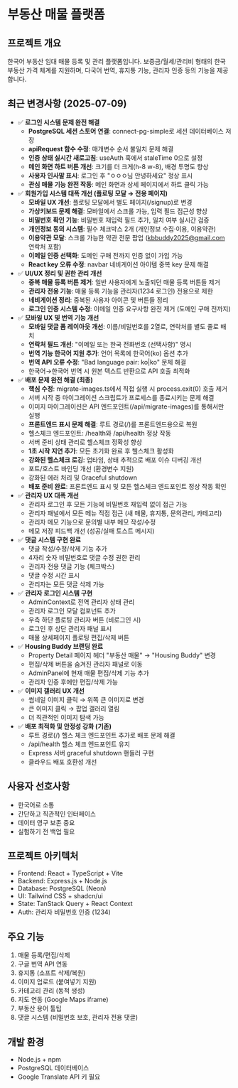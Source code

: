 # 부동산 매물 플랫폼

## 프로젝트 개요
한국어 부동산 임대 매물 등록 및 관리 플랫폼입니다. 보증금/월세/관리비 형태의 한국 부동산 가격 체계를 지원하며, 다국어 번역, 휴지통 기능, 관리자 인증 등의 기능을 제공합니다.

## 최근 변경사항 (2025-07-09)
- ✅ **로그인 시스템 문제 완전 해결**
  - **PostgreSQL 세션 스토어 연결**: connect-pg-simple로 세션 데이터베이스 저장
  - **apiRequest 함수 수정**: 매개변수 순서 불일치 문제 해결
  - **인증 상태 실시간 새로고침**: useAuth 훅에서 staleTime 0으로 설정
  - **메인 화면 하트 버튼 개선**: 크기를 더 크게(h-8 w-8), 배경 투명도 향상
  - **사용자 인사말 표시**: 로그인 후 "ㅇㅇㅇ님 안녕하세요" 정상 표시
  - **관심 매물 기능 완전 작동**: 메인 화면과 상세 페이지에서 하트 클릭 가능
- ✅ **회원가입 시스템 대폭 개선 (플로팅 모달 → 전용 페이지)**
  - **모바일 UX 개선**: 플로팅 모달에서 별도 페이지(/signup)로 변경
  - **가상키보드 문제 해결**: 모바일에서 스크롤 가능, 입력 필드 접근성 향상
  - **비밀번호 확인 기능**: 비밀번호 재입력 필드 추가, 일치 여부 실시간 검증
  - **개인정보 동의 시스템**: 필수 체크박스 2개 (개인정보 수집·이용, 이용약관)
  - **이용약관 모달**: 스크롤 가능한 약관 전문 팝업 (kbbuddy2025@gmail.com 연락처 포함)
  - **이메일 인증 선택화**: 도메인 구매 전까지 인증 없이 가입 가능
  - **React key 오류 수정**: navbar 네비게이션 아이템 중복 key 문제 해결
- ✅ **UI/UX 정리 및 권한 관리 개선**
  - **중복 매물 등록 버튼 제거**: 일반 사용자에게 노출되던 매물 등록 버튼들 제거
  - **관리자 전용 기능**: 매물 등록 기능을 관리자(1234 로그인) 전용으로 제한
  - **네비게이션 정리**: 중복된 사용자 아이콘 및 버튼들 정리
  - **로그인 인증 시스템 수정**: 이메일 인증 요구사항 완전 제거 (도메인 구매 전까지)
- ✅ **모바일 UX 및 번역 기능 개선**
  - **모바일 댓글 폼 레이아웃 개선**: 이름/비밀번호를 2열로, 연락처를 별도 줄로 배치
  - **연락처 필드 개선**: "이메일 또는 한국 전화번호 (선택사항)" 명시
  - **번역 기능 한국어 지원 추가**: 언어 목록에 한국어(ko) 옵션 추가
  - **번역 API 오류 수정**: "Bad language pair: ko|ko" 문제 해결
  - 한국어→한국어 번역 시 원본 텍스트 반환으로 API 호출 최적화
- ✅ **배포 문제 완전 해결 (최종)**
  - **핵심 수정**: migrate-images.ts에서 직접 실행 시 process.exit(0) 호출 제거
  - 서버 시작 중 마이그레이션 스크립트가 프로세스를 종료시키는 문제 해결
  - 이미지 마이그레이션은 API 엔드포인트(/api/migrate-images)를 통해서만 실행
  - **프론트엔드 표시 문제 해결**: 루트 경로(/)를 프론트엔드용으로 복원
  - 헬스체크 엔드포인트: /health와 /api/health 정상 작동
  - 서버 준비 상태 관리로 헬스체크 정확성 향상
  - **1초 시작 지연 추가**: 모든 초기화 완료 후 헬스체크 활성화
  - **강화된 헬스체크 로깅**: 업타임, 상태 추적으로 배포 이슈 디버깅 개선
  - 포트/호스트 바인딩 개선 (환경변수 지원)
  - 강화된 에러 처리 및 Graceful shutdown
  - **배포 준비 완료**: 프론트엔드 표시 및 모든 헬스체크 엔드포인트 정상 작동 확인
- ✅ **관리자 UX 대폭 개선**
  - 관리자 로그인 후 모든 기능에 비밀번호 재입력 없이 접근 가능
  - 관리자 패널에서 모든 메뉴 직접 접근 (새 매물, 휴지통, 문의관리, 카테고리)
  - 관리자 메모 기능으로 문의별 내부 메모 작성/수정
  - 메모 저장 피드백 개선 (성공/실패 토스트 메시지)
- ✅ **댓글 시스템 구현 완료**
  - 댓글 작성/수정/삭제 기능 추가
  - 4자리 숫자 비밀번호로 댓글 수정 권한 관리
  - 관리자 전용 댓글 기능 (체크박스)
  - 댓글 수정 시간 표시
  - 관리자는 모든 댓글 삭제 가능
- ✅ **관리자 로그인 시스템 구현**
  - AdminContext로 전역 관리자 상태 관리
  - 관리자 로그인 모달 컴포넌트 추가
  - 우측 하단 플로팅 관리자 버튼 (비로그인 시)
  - 로그인 후 상단 관리자 패널 표시
  - 매물 상세페이지 플로팅 편집/삭제 버튼
- ✅ **Housing Buddy 브랜딩 완료**
  - Property Detail 페이지 헤더 "부동산 매물" → "Housing Buddy" 변경
  - 편집/삭제 버튼을 숨겨진 관리자 패널로 이동
  - AdminPanel에 현재 매물 편집/삭제 기능 추가
  - 관리자 인증 후에만 편집/삭제 가능
- ✅ **이미지 갤러리 UX 개선**
  - 썸네일 이미지 클릭 → 위쪽 큰 이미지로 변경
  - 큰 이미지 클릭 → 팝업 갤러리 열림
  - 더 직관적인 이미지 탐색 가능
- ✅ **배포 최적화 및 안정성 강화 (기존)**
  - 루트 경로(/) 헬스 체크 엔드포인트 추가로 배포 문제 해결
  - /api/health 헬스 체크 엔드포인트 유지
  - Express 서버 graceful shutdown 핸들러 구현
  - 클라우드 배포 호환성 개선

## 사용자 선호사항
- 한국어로 소통
- 간단하고 직관적인 인터페이스
- 데이터 영구 보존 중요
- 실험하기 전 백업 필요

## 프로젝트 아키텍처
- Frontend: React + TypeScript + Vite
- Backend: Express.js + Node.js
- Database: PostgreSQL (Neon)
- UI: Tailwind CSS + shadcn/ui
- State: TanStack Query + React Context
- Auth: 관리자 비밀번호 인증 (1234)

## 주요 기능
1. 매물 등록/편집/삭제
2. 구글 번역 API 연동
3. 휴지통 (소프트 삭제/복원)
4. 이미지 업로드 (붙여넣기 지원)
5. 카테고리 관리 (동적 생성)
6. 지도 연동 (Google Maps iframe)
7. 부동산 용어 툴팁
8. 댓글 시스템 (비밀번호 보호, 관리자 전용 댓글)

## 개발 환경
- Node.js + npm
- PostgreSQL 데이터베이스
- Google Translate API 키 필요